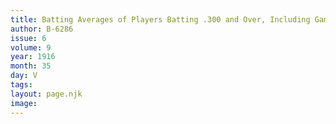 ```yaml
---
title: Batting Averages of Players Batting .300 and Over, Including Games of Sept 1.
author: B-6286
issue: 6
volume: 9
year: 1916
month: 35
day: V
tags:
layout: page.njk
image:
---
```

